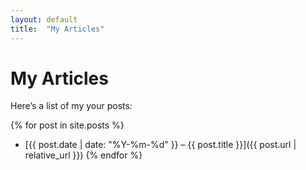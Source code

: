 ```yaml
---
layout: default
title:  "My Articles"
---
```


# My Articles

Here’s a list of my your posts:

{% for post in site.posts %}
- [{{ post.date | date: "%Y-%m-%d" }} – {{ post.title }}]({{ post.url | relative_url }})
{% endfor %}
